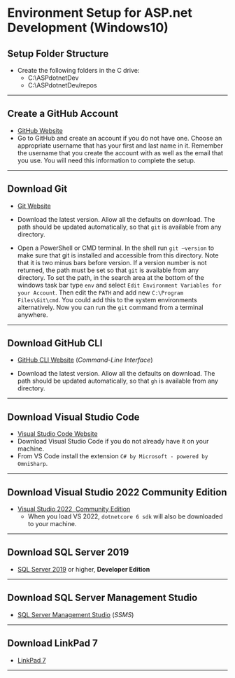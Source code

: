 # Environment Setup for ASP.net Development (Windows10)

## Setup Folder Structure

- Create the following folders in the C drive:
  - C:\ASPdotnetDev
  - C:\ASPdotnetDev/repos
---

## Create a GitHub Account

- [GitHub Website](https://github.com)
- Go to GitHub and create an account if you do not have one. Choose an appropriate username that has your first and last name in it. Remember the username that you create the account with as well as the email that you use. You will need this information to complete the setup.

---

## Download Git

- [Git Website](https://git-scm.com/)

- Download the latest version. Allow all the defaults on download. The path should be updated automatically, so that `git` is available from any directory.
- Open a PowerShell or CMD terminal. In the shell run `git –version` to make sure that git is installed and accessible from this directory. Note that it is two minus bars before version. If a version number is not returned, the path must be set so that `git` is available from any directory. To set the path, in the search area at the bottom of the windows task bar type `env` and select `Edit Environment Variables for your Account`. Then edit the `PATH` and add new `C:\Program Files\Git\cmd`. You could add this to the system environments alternatively. Now you can run the `git` command from a terminal anywhere.
  
----

## Download GitHub CLI

- [GitHub CLI Website](https://cli.github.com/) (*Command-Line Interface*)

- Download the latest version. Allow all the defaults on download. The path should be updated automatically, so that `gh` is available from any directory.
  
----

## Download Visual Studio Code

- [Visual Studio Code Website](https://code.visualstudio.com)
- Download Visual Studio Code if you do not already have it on your machine.
- From VS Code install the extension `C# by Microsoft - powered by OmniSharp`.

----

## Download Visual Studio 2022 Community Edition

- [Visual Studio 2022, Community Edition](https://visualstudio.microsoft.com/) 
  - When you load VS 2022, `dotnetcore 6 sdk` will also be downloaded to your machine.

---

## Download SQL Server 2019

- [SQL Server 2019](https://www.microsoft.com/sql-server/sql-server-downloads) or higher, **Developer Edition**

---

## Download SQL Server Management Studio

- [SQL Server Management Studio](https://docs.microsoft.com/sql/ssms/download-sql-server-management-studio-ssms?view=sql-server-ver15#download-ssms) (*SSMS*)

---

## Download LinkPad 7

- [LinkPad 7](https://www.linqpad.net/Download.aspx)

----